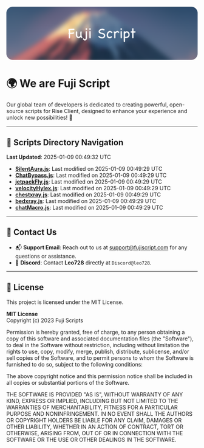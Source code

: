 ![Banner](.github/b.webp)

# 🌍 **We are Fuji Script**

Our global team of developers is dedicated to creating powerful, open-source scripts for Rise Client, designed to enhance your experience and unlock new possibilities! 🌟

---
<!-- SCRIPTS_NAVIGATION_START -->
## 📂 **Scripts Directory Navigation**

**Last Updated**: 2025-01-09 00:49:32 UTC

- **[SilentAura.js](scripts/SilentAura.js)**: Last modified on 2025-01-09 00:49:29 UTC
- **[ChatBypass.js](scripts/ChatBypass.js)**: Last modified on 2025-01-09 00:49:29 UTC
- **[jetpackFly.js](scripts/jetpackFly.js)**: Last modified on 2025-01-09 00:49:29 UTC
- **[velocityHylex.js](scripts/velocityHylex.js)**: Last modified on 2025-01-09 00:49:29 UTC
- **[chestxray.js](scripts/chestxray.js)**: Last modified on 2025-01-09 00:49:29 UTC
- **[bedxray.js](scripts/bedxray.js)**: Last modified on 2025-01-09 00:49:29 UTC
- **[chatMacro.js](scripts/chatMacro.js)**: Last modified on 2025-01-09 00:49:29 UTC

<!-- SCRIPTS_NAVIGATION_END -->

---

## 💬 **Contact Us**  
- 📬 **Support Email**: Reach out to us at [support@fujiscript.com](mailto:support@fujiscript.com) for any questions or assistance.  
- 💬 **Discord**: Contact **Leo728** directly at `Discord@leo728`.

---

## 📜 **License**

This project is licensed under the MIT License.  

**MIT License**  
Copyright (c) 2023 Fuji Scripts  

Permission is hereby granted, free of charge, to any person obtaining a copy of this software and associated documentation files (the "Software"), to deal in the Software without restriction, including without limitation the rights to use, copy, modify, merge, publish, distribute, sublicense, and/or sell copies of the Software, and to permit persons to whom the Software is furnished to do so, subject to the following conditions:  

The above copyright notice and this permission notice shall be included in all copies or substantial portions of the Software.  

THE SOFTWARE IS PROVIDED "AS IS", WITHOUT WARRANTY OF ANY KIND, EXPRESS OR IMPLIED, INCLUDING BUT NOT LIMITED TO THE WARRANTIES OF MERCHANTABILITY, FITNESS FOR A PARTICULAR PURPOSE AND NONINFRINGEMENT. IN NO EVENT SHALL THE AUTHORS OR COPYRIGHT HOLDERS BE LIABLE FOR ANY CLAIM, DAMAGES OR OTHER LIABILITY, WHETHER IN AN ACTION OF CONTRACT, TORT OR OTHERWISE, ARISING FROM, OUT OF OR IN CONNECTION WITH THE SOFTWARE OR THE USE OR OTHER DEALINGS IN THE SOFTWARE.  
